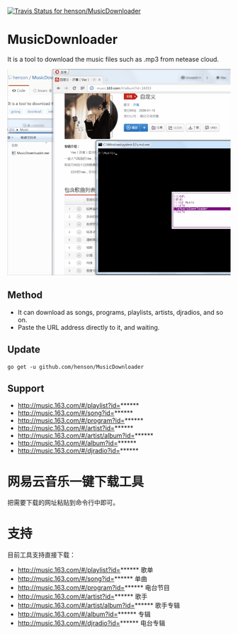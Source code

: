 [![Travis Status for henson/MusicDownloader](https://travis-ci.org/henson/MusicDownloader.svg?branch=master)](https://travis-ci.org/henson/MusicDownloader)

# MusicDownloader 

It is a tool to download the music files such as .mp3 from netease cloud.

![](screen.gif)

## Method

- It can download as songs, programs, playlists, artists, djradios, and so on.
- Paste the URL address directly to it, and waiting.

## Update

```
go get -u github.com/henson/MusicDownloader
```

## Support

- http://music.163.com/#/playlist?id=******
- http://music.163.com/#/song?id=******
- http://music.163.com/#/program?id=******
- http://music.163.com/#/artist?id=******
- http://music.163.com/#/artist/album?id=******
- http://music.163.com/#/album?id=******
- http://music.163.com/#/djradio?id=******


# 网易云音乐一键下载工具

把需要下载的网址粘贴到命令行中即可。

# 支持

目前工具支持直接下载：

- http://music.163.com/#/playlist?id=****** 歌单
- http://music.163.com/#/song?id=****** 单曲
- http://music.163.com/#/program?id=****** 电台节目  
- http://music.163.com/#/artist?id=****** 歌手
- http://music.163.com/#/artist/album?id=****** 歌手专辑
- http://music.163.com/#/album?id=****** 专辑
- http://music.163.com/#/djradio?id=****** 电台专辑
